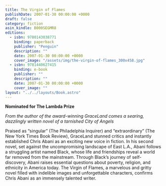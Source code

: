 ```yaml
---
title: The Virgin of Flames
publishDate: 2007-01-30 00:00:00 +0000
draft: false
category: fiction
asin_kindle: B000SEGMR8
editions:
  - isbn: 9780143038771
    binding: paperback
    publisher: "Penguin"
    description: ""
    date: 2007-01-30 00:00:00 +0000
    cover_image: "/assets/img/the-virgin-of-flames_300x458.jpg"
  - isbn: 9781440627415
    binding: e-book
    publisher: ""
    description: ""
    date: 2007-01-30 00:00:00 +0000
    cover_image: ""
layout: "../../layouts/Book.astro"
---
```


**Nominated for The Lambda Prize**

_From the author of the award-winning GraceLand comes a searing, dazzlingly written novel of a tarnished City of Angels_

Praised as “singular” (The Philadelphia Inquirer) and “extraordinary” (The New York Times Book Review), GraceLand stunned critics and instantly established Chris Abani as an exciting new voice in fiction. In his second novel, set against the uncompromising landscape of East L.A., Abani follows a struggling artist named Black, whose life and friendships reveal a world far removed from the mainstream. Through Black’s journey of self- discovery, Abani raises essential questions about poverty, religion, and ethnicity in America today. The Virgin of Flames, a marvelous and gritty novel filled with indelible images and unforgettable characters, confirms Chris Abani as an immensely talented writer.
